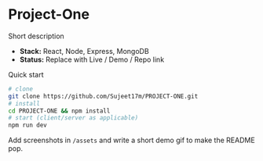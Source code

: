 # Project-One

Short description
- **Stack:** React, Node, Express, MongoDB
- **Status:** Replace with Live / Demo / Repo link

Quick start
```bash
# clone
git clone https://github.com/Sujeet17m/PROJECT-ONE.git
# install
cd PROJECT-ONE && npm install
# start (client/server as applicable)
npm run dev
```

Add screenshots in `/assets` and write a short demo gif to make the README pop.
